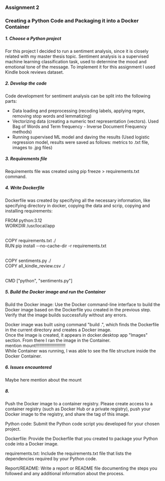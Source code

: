 ### Assignment 2
### Creating a Python Code and Packaging it into a Docker Container

##### 1. Choose a Python project
For this project I decided to run a sentiment analysis, since it is closely related with my master thesis topic. Sentiment analysis is a supervised machine learning classification task, used to determine the mood and emotional tone of the message. To implement it for this assignment I used Kindle book reviews dataset.

##### 2. Develop the code
Code development for sentiment analysis can be split into the following parts: <br>
- Data loading and preprocessing (recoding labels, applying regex, removing stop words and lemmatizing)
- Vectorizing data (creating a numeric text representation (vectors). Used Bag of Words and Term frequency - Inverse Document Frequency methods)
- Running supervised ML model and daving the results (Used logistic regression model, results were saved as follows: metrics to .txt file, images to .jpg files)

##### 3. Requirements file
Requirements file was created using pip freeze > requirements.txt command. 

##### 4. Write Dockerfile
Dockerfile was created by specifying all the necessary information, like specifying directory in docker, copying the data and scrip, copying and installing requirements: <br>

FROM python:3.12 <br>
WORKDIR /usr/local/app <br><br>

COPY requirements.txt ./ <br>
RUN pip install --no-cache-dir -r requirements.txt <br><br>

COPY sentiments.py ./<br>
COPY all_kindle_review.csv ./<br><br>

CMD ["python", "sentiments.py"]


##### 5. Build the Docker image and run the Container
Build the Docker image: Use the Docker command-line interface to build the Docker image based on the Dockerfile you created in the previous step. Verify that the image builds successfully without any errors.

Docker image was built using command "build .", which finds the Dockerfile in the current directory and creates a Docker image. <br>
Once the image is created, it appears in docker.desktop app "Images" section. From there I ran the image in the Container. <br>
mention mount!!!!!!!!!!!!!!!!!!!!!!!! <br>
While Container was running, I was able to see the file structure inside the Docker Container.  

##### 6. Issues encountered
Maybe here mention about the mount

##### 8.
Push the Docker image to a container registry. Please create access to a container registry (such as Docker Hub or a private registry), push your Docker image to the registry, and share the tag of this image.




Python code: Submit the Python code script you developed for your chosen project.

Dockerfile: Provide the Dockerfile that you created to package your Python code into a Docker image.

requirements.txt: Include the requirements.txt file that lists the dependencies required by your Python code.

Report/README: Write a report or README file documenting the steps you followed and any additional information about the process.
